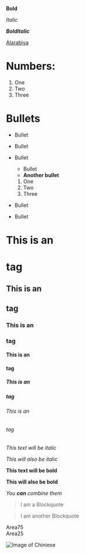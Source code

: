 **Bold**

*Italic*

***BoldItalic***

[Alarabiya](http://www.alarabiya.net)

# Numbers:
1. One
2. Two
3. Three

# Bullets
- Bullet
- Bullet
- Bullet
  - Bullet
  - **Another bullet**
  1. One
  2. Two
  3. Three

- Bullet
- Bullet

# This is an <h1> tag
## This is an <h2> tag
### This is an <h3> tag
#### This is an <h4> tag
##### This is an <h5> tag
###### This is an <h6> tag

*This text will be italic*

_This will also be italic_

**This text will be bold**

__This will also be bold__

_You **can** combine them_

> I am a Blockquote

> I am another Blockquote

<div class="full-wrapper ">
  <div class="main-content">
    <section class="">
      <div class="area-75">
      Area75
      </div>
      <div class="area-25">
      Area25
      </div>
    </section>
  </div>
</div>

![Image of Chiniese](https://vid.alarabiya.net/images/2020/01/19/12b24213-b2cf-40a4-8e46-43edccb230ad/12b24213-b2cf-40a4-8e46-43edccb230ad_16x9_1200x676.jpg)
